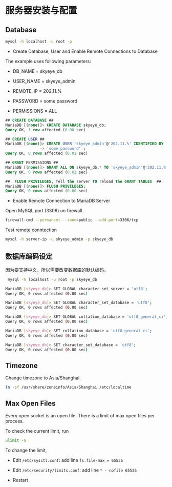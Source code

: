 服务器安装与配置
================

Database
--------

```bash
mysql -h localhost -u root -p
```

-   Create Database, User and Enable Remote Connections to Database

The example uses following parameters:

-   DB\_NAME = skyeye\_db

-   USER\_NAME = skyeye\_admin

-   REMOTE\_IP = 202.11.%

-   PASSWORD = some password

-   PERMISSIONS = ALL

```sql
## CREATE DATABASE ##
MariaDB [(none)]> CREATE DATABASE skyeye_db;
Query OK, 1 row affected (0.00 sec)

## CREATE USER ##
MariaDB [(none)]> CREATE USER 'skyeye_admin'@'202.11.%' IDENTIFIED BY
               -> 'some password' ;
Query OK, 0 rows affected (0.01 sec)

## GRANT PERMISSIONS ##
MariaDB [(none)]> GRANT ALL ON skyeye_db.* TO 'skyeye_admin'@'202.11.%';
Query OK, 0 rows affected (0.02 sec)

##  FLUSH PRIVILEGES, Tell the server TO reload the GRANT TABLES  ##
MariaDB [(none)]> FLUSH PRIVILEGES;
Query OK, 0 rows affected (0.00 sec)
```

-   Enable Remote Connection to MariaDB Server

Open MySQL port (3306) on firewall.

```bash
firewall-cmd --permanent --zone=public --add-port=3306/tcp
```

Test remote conntection

```bash
mysql -h server-ip -u skyeye_admin -p skyeye_db
```

数据库编码设定
--------------

因为要支持中文，所以需要改变数据库的默认编码。

```bash
 mysql -h localhost -u root -p skyeye_db

MariaDB [skyeye_db]> SET GLOBAL character_set_server = 'utf8';
Query OK, 0 rows affected (0.00 sec)

MariaDB [skyeye_db]> SET GLOBAL character_set_database = 'utf8';
Query OK, 0 rows affected (0.00 sec)

MariaDB [skyeye_db]> SET GLOBAL collation_database = 'utf8_general_ci';
Query OK, 0 rows affected (0.00 sec)

MariaDB [skyeye_db]> SET collation_database = 'utf8_general_ci';
Query OK, 0 rows affected (0.00 sec)

MariaDB [skyeye_db]> SET character_set_database = 'utf8';
Query OK, 0 rows affected (0.00 sec)
```

Timezone
--------

Change timezone to Asia/Shanghai.

```bash
ln -sf /usr/share/zoneinfo/Asia/Shanghai /etc/localtime
```

Max Open Files
--------------

Every open socket is an open file. There is a limit of max open files per process.

To check the current limit, run

```bash
ulimit -a
```

To change the limit,

-   Edit `/etc/sysctl.conf`: add line `fs.file-max = 65536`

-   Edit `/etc/security/limits.conf`: add line `* - nofile 65536`

-   Restart
